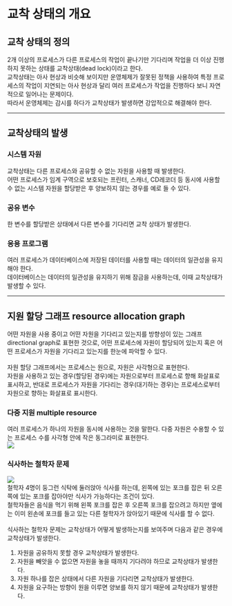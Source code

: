 # 교착 상태의 개요
## 교착 상태의 정의
2개 이상의 프로세스가 다른 프로세스의 작업이 끝나기만 기다리며 작업을 더 이상 진행하지 못하는 상태를 교착상태(dead lock)이라고 한다. <br>
교착상태는 아사 현상과 비슷해 보이지만 운영체제가 잘못된 정책을 사용하여 특정 프로세스의 작업이 지연되는 아사 현상과 달리 여러 프로세스가 작업을 진행하다 보니 자연적으로 일어나는 문제이다.<br>
따라서 운영체제는 감시를 하다가 교착상태가 발생하면 강압적으로 해결해야 한다.<br>

------------

## 교착상태의 발생
### 시스템 자원
교착상태는 다른 프로세스와 공유할 수 없는 자원을 사용할 때 발생한다.<br>
어떤 프로세스가 임계 구역으로 보호되는 프린터, 스캐너, CD레코더 등 동시에 사용할 수 없는 시스템 자원을 할당받은 후 양보하지 않는 경우를 예로 들 수 있다.<br>

### 공유 변수
한 변수를 할당받은 상태에서 다른 변수를 기다리면 교착 상태가 발생한다.<br>

### 응용 프로그램
여러 프로세스가 데이터베이스에 저장된 데이터를 사용할 때는 데이터의 일관성을 유지해야 한다.<br>
데이터베이스는 데이터의 일관성을 유지하기 위해 잠금을 사용하는데, 이때 교착상태가 발생할 수 있다.<br>

------------

## 지원 할당 그래프 resource allocation graph
어떤 자원을 사용 중이고 어떤 자원을 기다리고 있는지를 방향성이 있는 그래프 directional graph로 표현한 것으로, 어떤 프로세스에 자원이 할당되어 있는지 혹은 어떤 프로세스가 자원을 기다리고 있는지를 한눈에 파악할 수 있다. <br>
<br>
자원 할당 그래프에서는 프로세스는 원으로, 자원은 사각형으로 표현한다.<br>
자원을 사용하고 있는 경우(할당된 경우)에는 자원으로부터 프로세스로 향해 화살표로 표시하고, 반대로 프로세스가 자원을 기다리는 경우(대기하는 경우)는 프로세스로부터 자원으로 향하는 화살표로 표시한다.<br>

### 다중 지원 multiple resource
여러 프로세스가 하나의 자원을 동시에 사용하는 것을 말한다. 다중 자원은 수용할 수 있는 프로세스 수를 사각형 안에 작은 동그라미로 표현한다.<br>
![](https://img1.daumcdn.net/thumb/R1280x0/?scode=mtistory2&fname=https%3A%2F%2Fblog.kakaocdn.net%2Fdn%2FbdmARg%2FbtrJrPIaUBD%2FKAhC0Bvf5Wg4FQqKJyQps1%2Fimg.png)<br>

### 식사하는 철학자 문제
![](https://img1.daumcdn.net/thumb/R1280x0/?scode=mtistory2&fname=https%3A%2F%2Fblog.kakaocdn.net%2Fdn%2FbcT74f%2FbtrJwYwQp2o%2FI4mySsS5De1JKVp11SHJGK%2Fimg.png)<br>
철학자 4명이 둥그런 식탁에 둘러앉아 식사를 하는데, 왼쪽에 있는 포크를 잡은 뒤 오른쪽에 있는 포크를 잡아야만 식사가 가능하다는 조건이 있다.<br>
철학자들은 음식을 먹기 위해 왼쪽 포크를 잡은 후 오른쪽 포크를 잡으려고 하지만 옆에는 이미 왼손에 포크를 들고 있는 다른 철학자가 앉아있기 때문에 식사를 할 수 없다.<br>
<br>
식사하는 철학자 문제는 교착상태가 어떻게 발생하는지를 보여주며 다음과 같은 경우에 교착상태가 발생한다.<br>

1. 자원을 공유하지 못할 경우 교착상태가 발생한다.
2. 자원을 빼앗을 수 없으면 자원을 놓을 때까지 기다려야 하므로 교착상태가 발생한다.
3. 자원 하나를 잡은 상태에서 다른 자원을 기다리면 교착상태가 발생한다.
4. 자원을 요구하는 방향이 원을 이루면 양보를 하지 않기 때문에 교착상태가 발생한다.


